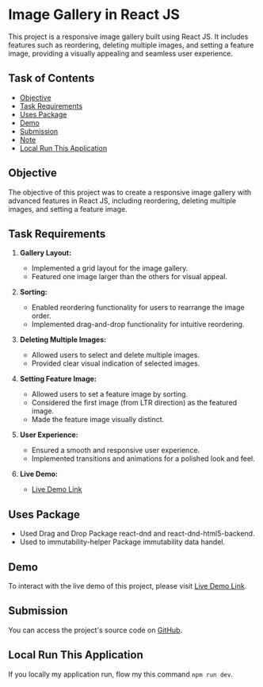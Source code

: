 # Image Gallery in React JS

This project is a responsive image gallery built using React JS. It includes features such as reordering, deleting multiple images, and setting a feature image, providing a visually appealing and seamless user experience.

## Task of Contents
- [Objective](#objective)
- [Task Requirements](#task-requirements)
- [Uses Package](#uses-package)
- [Demo](#demo)
- [Submission](#submission)
- [Note](#note)
- [Local Run This Application](#local-run-this-application)

## Objective

The objective of this project was to create a responsive image gallery with advanced features in React JS, including reordering, deleting multiple images, and setting a feature image.

## Task Requirements

1. **Gallery Layout:**
   - Implemented a grid layout for the image gallery.
   - Featured one image larger than the others for visual appeal.
   
2. **Sorting:**
   - Enabled reordering functionality for users to rearrange the image order.
   - Implemented drag-and-drop functionality for intuitive reordering.

3. **Deleting Multiple Images:**
   - Allowed users to select and delete multiple images.
   - Provided clear visual indication of selected images.

4. **Setting Feature Image:**
   - Allowed users to set a feature image by sorting.
   - Considered the first image (from LTR direction) as the featured image.
   - Made the feature image visually distinct.

5. **User Experience:**
   - Ensured a smooth and responsive user experience.
   - Implemented transitions and animations for a polished look and feel.

6. **Live Demo:**
   - [Live Demo Link](https://bejewelled-croquembouche-b036a7.netlify.app/)

## Uses Package

- Used Drag and Drop Package react-dnd and react-dnd-html5-backend.
- Used to immutability-helper Package immutability data handel.

## Demo

To interact with the live demo of this project, please visit [Live Demo Link](https://bejewelled-croquembouche-b036a7.netlify.app/).

## Submission

You can access the project's source code on [GitHub](https://github.com/swaponkumarsaha/image-gallery).

## Local Run This Application

If you locally my application run, flow my this command ```npm run dev```.
